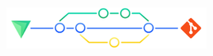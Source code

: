<h1 align="center">
  <a href="https://github.com/z-shell/zi">
    <img src="https://github.com/z-shell/.github/raw/main/profile/img/z_git.png" alt="Logo" width="80%" height="80%" /></a>
</h1>

